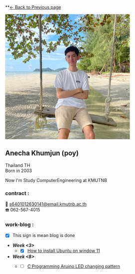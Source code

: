 **[<- Back to Previous page](https://github.com/Koonpoy/Koonpoy.github.io)

<img src="images/Mypicture.jpg" width="400" height="400">

## Anecha Khumjun (poy)
Thailand TH  
Born in 2003  

Now I'm Study ComputerEngineering at KMUTNB  

### contract :  
:envelope_with_arrow: s6401012630141@email.kmutnb.ac.th  
:phone: 062-567-4015

### work-blog : 
- [x] This sign is mean blog is done	 

- ***Week <3>***
  - -[x] [How to install Ubuntu on window 11](install-vm.md)

- ***Week <8>***
  - -[ ] [C Programming Aruino LED changing pattern](index.md)
  



